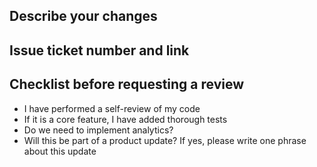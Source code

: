 ## Describe your changes

## Issue ticket number and link

## Checklist before requesting a review

-  I have performed a self-review of my code
  - If it is a core feature, I have added thorough tests
-  Do we need to implement analytics?
-  Will this be part of a product update? If yes, please write one phrase about this update
